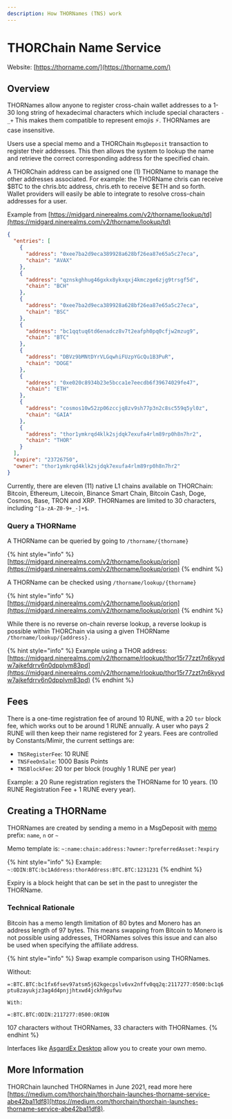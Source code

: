 ```yaml
---
description: How THORNames (TNS) work
---
```


# THORChain Name Service

Website: [https://thorname.com/](https://thorname.com/)

## Overview

THORNames allow anyone to register cross-chain wallet addresses to a 1-30 long string of hexadecimal characters which include special characters `-_+` This makes them compatible to represent emojis ⚡️. THORNames are case insensitive.

Users use a special memo and a THORChain `MsgDeposit` transaction to register their addresses. This then allows the system to lookup the name and retrieve the correct corresponding address for the specified chain.

A THORChain address can be assigned one (1) THORName to manage the other addresses associated. For example: the THORName chris can receive $BTC to the chris.btc address, chris.eth to receive $ETH and so forth. Wallet providers will easily be able to integrate to resolve cross-chain addresses for a user.

Example from [https://midgard.ninerealms.com/v2/thorname/lookup/td](https://midgard.ninerealms.com/v2/thorname/lookup/td)

```json
{
  "entries": [
    {
      "address": "0xee7ba2d9eca389928a628bf26ea87e65a5c27eca",
      "chain": "AVAX"
    },
    {
      "address": "qznskghhug46gxkx8ykxqxj4kmczge6zjg9trsgf5d",
      "chain": "BCH"
    },
    {
      "address": "0xee7ba2d9eca389928a628bf26ea87e65a5c27eca",
      "chain": "BSC"
    },
    {
      "address": "bc1qqtuq6td6enadcz8v7t2eafph0pq0cfjw2mzug9",
      "chain": "BTC"
    },
    {
      "address": "DBVz9bMNtDYrVLGqwhiFUzpYGcQu1B3PuR",
      "chain": "DOGE"
    },
    {
      "address": "0xe020c8934b23e5bcca1e7eecdb6f39674029fe47",
      "chain": "ETH"
    },
    {
      "address": "cosmos10w52zp06zccjq8zv9sh77p3n2c8sc559q5yl0z",
      "chain": "GAIA"
    },
    {
      "address": "thor1ymkrqd4klk2sjdqk7exufa4rlm89rp0h8n7hr2",
      "chain": "THOR"
    }
  ],
  "expire": "23726750",
  "owner": "thor1ymkrqd4klk2sjdqk7exufa4rlm89rp0h8n7hr2"
}
```

Currently, there are eleven (11) native L1 chains available on THORChain: Bitcoin, Ethereum, Litecoin, Binance Smart Chain, Bitcoin Cash, Doge, Cosmos, Base, TRON and XRP. THORNames are limited to 30 characters, including `^[a-zA-Z0-9+_-]+$`.

### Query a THORName

A THORName can be queried by going to `/thorname/{thorname}`

{% hint style="info" %}
[https://midgard.ninerealms.com/v2/thorname/lookup/orion](https://midgard.ninerealms.com/v2/thorname/lookup/orion)
{% endhint %}

A THORName can be checked using `/thorname/lookup/{thorname}`

{% hint style="info" %}
[https://midgard.ninerealms.com/v2/thorname/lookup/orion](https://midgard.ninerealms.com/v2/thorname/lookup/orion)
{% endhint %}

While there is no reverse on-chain reverse lookup, a reverse lookup is possible within THORChain via using a given THORName `/thorname/lookup/{address}.`

{% hint style="info" %}
Example using a THOR address: [https://midgard.ninerealms.com/v2/thorname/rlookup/thor15r77zzt7n6kyydw7ajkefdrrv6n0dpplvm83pd](https://midgard.ninerealms.com/v2/thorname/rlookup/thor15r77zzt7n6kyydw7ajkefdrrv6n0dpplvm83pd)
{% endhint %}

## Fees

There is a one-time registration fee of around 10 RUNE, with a 20 `tor` block fee, which works out to be around 1 RUNE annually. A user who pays 2 RUNE will then keep their name registered for 2 years. Fees are controlled by Constants/Mimir, the current settings are:

- `TNSRegisterFee`: 10 RUNE
- `TNSFeeOnSale`: 1000 Basis Points
- `TNSBlockFee`: 20 tor per block (roughly 1 RUNE per year)

Example: a 20 Rune registration registers the THORName for 10 years. (10 RUNE Registration Fee + 1 RUNE every year).

## Creating a THORName

THORNames are created by sending a memo in a MsgDeposit with [memo](https://dev.thorchain.org/affiliate-guide/thorname-guide.html) prefix: `name`, `n` or `~`

Memo template is: `~:name:chain:address:?owner:?preferredAsset:?expiry`

{% hint style="info" %}
Example: `~:ODIN:BTC:bc1Address:thorAddress:BTC.BTC:1231231`
{% endhint %}

Expiry is a block height that can be set in the past to unregister the THORName.

### **Technical Rationale**

Bitcoin has a memo length limitation of 80 bytes and Monero has an address length of 97 bytes. This means swapping from Bitcoin to Monero is not possible using addresses, THORNames solves this issue and can also be used when specifying the affiliate address.

{% hint style="info" %}
Swap example comparison using THORNames.

Without:

`=:BTC.BTC:bc1fx6fsev97atsm5j62kgecpslv6vx2nffv0qq2q:2117277:0500:bc1q6ptu8zayukjz3ag4d4pnjjhtxwd4jckh9gufwu`

`With:`

`=:BTC.BTC:ODIN:2117277:0500:ORION`

107 characters without THORNames, 33 characters with THORNames.
{% endhint %}

Interfaces like [AsgardEx Desktop](https://github.com/asgardex/asgardex-desktop/releases) allow you to create your own memo.

## More Information

THORChain launched THORNames in June 2021, read more here [https://medium.com/thorchain/thorchain-launches-thorname-service-abe42ba11df8](https://medium.com/thorchain/thorchain-launches-thorname-service-abe42ba11df8).
